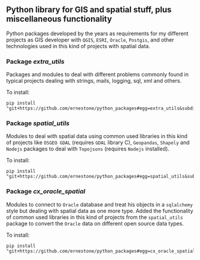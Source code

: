 ## Python library for GIS and spatial stuff, plus miscellaneous functionality 
Python packages developed by the years as requirements for my different projects as GIS developer with `QGIS`, `ESRI`, `Oracle`, `Postgis`, and other technologies used in this kind of projects with spatial data.
### Package _extra_utils_
Packages and modules to deal with different problems commonly found in typical projects dealing with strings, mails, logging, sql, xml and others.

To install:
```shell script
pip install "git+https://github.com/ernestone/python_packages#egg=extra_utils&subdirectory=extra_utils_pckg"
```
### Package _spatial_utils_
Modules to deal with spatial data using common used libraries in this kind of projects like `OSGEO GDAL` (requires `GDAL` library C), `Geopandas`, `Shapely` and `Nodejs` packages to deal with `Topojsons` (requires `Nodejs` installed).

To install:
```shell script
pip install "git+https://github.com/ernestone/python_packages#egg=spatial_utils&subdirectory=spatial_utils_pckg"
```
### Package _cx_oracle_spatial_
Modules to connect to `Oracle` database and treat his objects in a `sqlalchemy` style but dealing with spatial data as one more type. Added the functionality of common used libraries in this kind of projects from the `spatial_utils` package to convert the `Oracle` data on different open source data types.

To install:
```shell script
pip install "git+https://github.com/ernestone/python_packages#egg=cx_oracle_spatial&subdirectory=cx_ora_spatial_pckg"
```